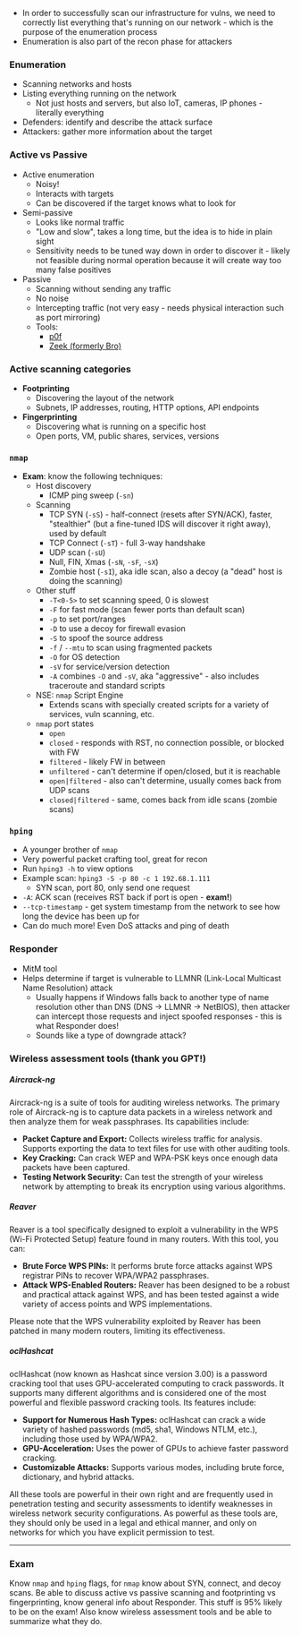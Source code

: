 - In order to successfully scan our infrastructure for vulns, we need to correctly list everything that's running on our network - which is the purpose of the enumeration process
- Enumeration is also part of the recon phase for attackers

### Enumeration

- Scanning networks and hosts
- Listing everything running on the network
	- Not just hosts and servers, but also IoT, cameras, IP phones - literally everything
- Defenders: identify and describe the attack surface
- Attackers: gather more information about the target

### Active vs Passive

- Active enumeration
	- Noisy!
	- Interacts with targets 
	- Can be discovered if the target knows what to look for
- Semi-passive
	- Looks like normal traffic
	- "Low and slow", takes a long time, but the idea is to hide in plain sight
	- Sensitivity needs to be tuned way down in order to discover it - likely not feasible during normal operation because it will create way too many false positives
- Passive
	- Scanning without sending any traffic
	- No noise
	- Intercepting traffic (not very easy - needs physical interaction such as port mirroring)
	- Tools:
		- [p0f](https://lcamtuf.coredump.cx/p0f3/)
		- [Zeek (formerly Bro)](https://zeek.org/)

### Active scanning categories

- **Footprinting**
	- Discovering the layout of the network
	- Subnets, IP addresses, routing, HTTP options, API endpoints
- **Fingerprinting**
	- Discovering what is running on a specific host
	- Open ports, VM, public shares, services, versions

### `nmap`

- **Exam**: know the following techniques:
	- Host discovery
		- ICMP ping sweep (`-sn`)
	- Scanning
		- TCP SYN (`-sS`) - half-connect (resets after SYN/ACK), faster, "stealthier" (but a fine-tuned IDS will discover it right away), used by default
		- TCP Connect (`-sT`) - full 3-way handshake
		- UDP scan (`-sU`)
		- Null, FIN, Xmas (`-sN`, `-sF`, `-sX`)
		- Zombie host (`-sI`), aka idle scan, also a decoy (a "dead" host is doing the scanning)
	- Other stuff
		- `-T<0-5>` to set scanning speed, 0 is slowest
		- `-F` for fast mode (scan fewer ports than default scan)
		- `-p` to set port/ranges
		- `-D` to use a decoy for firewall evasion
		- `-S` to spoof the source address
		- `-f` / `--mtu` to scan using fragmented packets
		- `-O` for OS detection
		- `-sV` for service/version detection
		- `-A` combines `-O` and `-sV`, aka "aggressive" - also includes traceroute and standard scripts
	- NSE: `nmap` Script Engine
		- Extends scans with specially created scripts for a variety of services, vuln scanning, etc.
	- `nmap` port states
		- `open`
		- `closed` - responds with RST, no connection possible, or blocked with FW
		- `filtered` - likely FW in between
		- `unfiltered` - can't determine if open/closed, but it is reachable
		- `open|filtered` - also can't determine, usually comes back from UDP scans
		- `closed|filtered` - same, comes back from idle scans (zombie scans)

### `hping`

- A younger brother of `nmap`
- Very powerful packet crafting tool, great for recon
- Run `hping3 -h` to view options
- Example scan: `hping3 -S -p 80 -c 1 192.68.1.111`
	- SYN scan, port 80, only send one request
- `-A`: ACK scan (receives RST back if port is open - **exam!**)
- `--tcp-timestamp` - get system timestamp from the network to see how long the device has been up for
- Can do much more! Even DoS attacks and ping of death

### Responder

- MitM tool
- Helps determine if target is vulnerable to LLMNR (Link-Local Multicast Name Resolution) attack
	- Usually happens if Windows falls back to another type of name resolution other than DNS (DNS -> LLMNR -> NetBIOS), then attacker can intercept those requests and inject spoofed responses - this is what Responder does!
	- Sounds like a type of downgrade attack?

### Wireless assessment tools (thank you GPT!)

##### Aircrack-ng

Aircrack-ng is a suite of tools for auditing wireless networks. The primary role of Aircrack-ng is to capture data packets in a wireless network and then analyze them for weak passphrases. Its capabilities include:

- **Packet Capture and Export:** Collects wireless traffic for analysis. Supports exporting the data to text files for use with other auditing tools.
- **Key Cracking:** Can crack WEP and WPA-PSK keys once enough data packets have been captured.
- **Testing Network Security:** Can test the strength of your wireless network by attempting to break its encryption using various algorithms.

##### Reaver

Reaver is a tool specifically designed to exploit a vulnerability in the WPS (Wi-Fi Protected Setup) feature found in many routers. With this tool, you can:

- **Brute Force WPS PINs:** It performs brute force attacks against WPS registrar PINs to recover WPA/WPA2 passphrases.
- **Attack WPS-Enabled Routers:** Reaver has been designed to be a robust and practical attack against WPS, and has been tested against a wide variety of access points and WPS implementations.

Please note that the WPS vulnerability exploited by Reaver has been patched in many modern routers, limiting its effectiveness.

##### oclHashcat

oclHashcat (now known as Hashcat since version 3.00) is a password cracking tool that uses GPU-accelerated computing to crack passwords. It supports many different algorithms and is considered one of the most powerful and flexible password cracking tools. Its features include:

- **Support for Numerous Hash Types:** oclHashcat can crack a wide variety of hashed passwords (md5, sha1, Windows NTLM, etc.), including those used by WPA/WPA2.
- **GPU-Acceleration:** Uses the power of GPUs to achieve faster password cracking.
- **Customizable Attacks:** Supports various modes, including brute force, dictionary, and hybrid attacks.

All these tools are powerful in their own right and are frequently used in penetration testing and security assessments to identify weaknesses in wireless network security configurations. As powerful as these tools are, they should only be used in a legal and ethical manner, and only on networks for which you have explicit permission to test.

---

### Exam

Know `nmap` and `hping` flags, for `nmap` know about SYN, connect, and decoy scans. Be able to discuss active vs passive scanning and footprinting vs fingerprinting, know general info about Responder. This stuff is 95% likely to be on the exam! Also know wireless assessment tools and be able to summarize what they do.